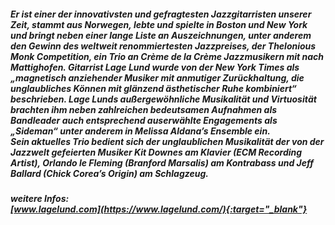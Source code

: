 ##### Er ist einer der innovativsten und gefragtesten Jazzgitarristen unserer Zeit, stammt aus Norwegen, lebte und spielte in Boston und New York und bringt neben einer lange Liste an Auszeichnungen, unter anderem den Gewinn des weltweit renommiertesten Jazzpreises, der Thelonious Monk Competition, ein Trio an Crème de la Crème Jazzmusikern mit nach Mattighofen. Gitarrist **Lage Lund** wurde von der New York Times als „magnetisch anziehender Musiker mit anmutiger Zurückhaltung, die unglaubliches Können mit glänzend ästhetischer Ruhe kombiniert“ beschrieben. Lage Lunds außergewöhnliche Musikalität und Virtuosität brachten ihm neben zahlreichen bedeutsamen Aufnahmen als Bandleader auch entsprechend auserwählte Engagements als „Sideman“ unter anderem in Melissa Aldana’s Ensemble ein.<br>Sein aktuelles Trio bedient sich der unglaublichen Musikalität der von der Jazzwelt gefeierten Musiker **Kit Downes** am Klavier (ECM Recording Artist), **Orlando le Fleming** (Branford Marsalis) am Kontrabass und **Jeff Ballard** (Chick Corea’s Origin) am Schlagzeug. 
										        
##### weitere Infos:<br>[www.lagelund.com](https://www.lagelund.com/){:target="_blank"}
